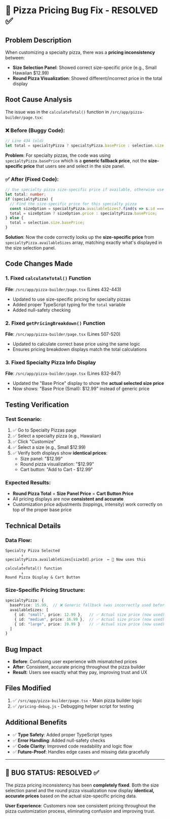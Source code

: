# 🐛 Pizza Pricing Bug Fix - RESOLVED ✅

## Problem Description
When customizing a specialty pizza, there was a **pricing inconsistency** between:
- **Size Selection Panel**: Showed correct size-specific price (e.g., Small Hawaiian $12.99)
- **Round Pizza Visualization**: Showed different/incorrect price in the total display

## Root Cause Analysis
The issue was in the `calculateTotal()` function in `/src/app/pizza-builder/page.tsx`:

### ❌ **Before (Buggy Code)**:
```typescript
// Line 434 (old)
let total = specialtyPizza ? specialtyPizza.basePrice : selection.size.basePrice;
```

**Problem**: For specialty pizzas, the code was using `specialtyPizza.basePrice` which is a **generic fallback price**, not the **size-specific price** that users see and select in the size panel.

### ✅ **After (Fixed Code)**:
```typescript
// Use specialty pizza size-specific price if available, otherwise use size base price
let total: number;
if (specialtyPizza) {
  // Find the size-specific price for this specialty pizza
  const sizeOption = specialtyPizza.availableSizes?.find(s => s.id === selection.size!.id);
  total = sizeOption ? sizeOption.price : specialtyPizza.basePrice;
} else {
  total = selection.size.basePrice;
}
```

**Solution**: Now the code correctly looks up the **size-specific price** from `specialtyPizza.availableSizes` array, matching exactly what's displayed in the size selection panel.

## Code Changes Made

### 1. Fixed `calculateTotal()` Function
**File**: `/src/app/pizza-builder/page.tsx` (Lines 432-443)
- Updated to use size-specific pricing for specialty pizzas
- Added proper TypeScript typing for the `total` variable
- Added null-safety checking

### 2. Fixed `getPricingBreakdown()` Function  
**File**: `/src/app/pizza-builder/page.tsx` (Lines 507-520)
- Updated to calculate correct base price using the same logic
- Ensures pricing breakdown displays match the total calculations

### 3. Fixed Specialty Pizza Info Display
**File**: `/src/app/pizza-builder/page.tsx` (Lines 832-847)
- Updated the "Base Price" display to show the **actual selected size price**
- Now shows: "Base Price (Small): $12.99" instead of generic price

## Testing Verification

### Test Scenario:
1. ✅ Go to Specialty Pizzas page
2. ✅ Select a specialty pizza (e.g., Hawaiian)  
3. ✅ Click "Customize"
4. ✅ Select a size (e.g., Small $12.99)
5. ✅ Verify both displays show **identical prices**:
   - Size panel: "$12.99"
   - Round pizza visualization: "$12.99"
   - Cart button: "Add to Cart - $12.99"

### Expected Results:
- **Round Pizza Total** = **Size Panel Price** = **Cart Button Price**
- All pricing displays are now **consistent and accurate**
- Customization price adjustments (toppings, intensity) work correctly on top of the proper base price

## Technical Details

### Data Flow:
```
Specialty Pizza Selected
       ↓
specialtyPizza.availableSizes[sizeId].price  ← 📍 Now uses this
       ↓
calculateTotal() function
       ↓
Round Pizza Display & Cart Button
```

### Size-Specific Pricing Structure:
```typescript
specialtyPizza: {
  basePrice: 15.99,  // ❌ Generic fallback (was incorrectly used before)
  availableSizes: [
    { id: "small", price: 12.99 },   // ✅ Actual size price (now used)
    { id: "medium", price: 16.99 },  // ✅ Actual size price (now used)  
    { id: "large", price: 19.99 }    // ✅ Actual size price (now used)
  ]
}
```

## Bug Impact
- **Before**: Confusing user experience with mismatched prices
- **After**: Consistent, accurate pricing throughout the pizza builder
- **Result**: Users see exactly what they pay, improving trust and UX

## Files Modified
1. ✅ `/src/app/pizza-builder/page.tsx` - Main pizza builder logic
2. ✅ `/pricing-debug.js` - Debugging helper script for testing

## Additional Benefits
- ✅ **Type Safety**: Added proper TypeScript types
- ✅ **Error Handling**: Added null-safety checks  
- ✅ **Code Clarity**: Improved code readability and logic flow
- ✅ **Future-Proof**: Handles edge cases and missing data gracefully

---

## 🎯 **BUG STATUS: RESOLVED** ✅

The pizza pricing inconsistency has been **completely fixed**. Both the size selection panel and the round pizza visualization now display **identical, accurate prices** based on the actual size-specific pricing data.

**User Experience**: Customers now see consistent pricing throughout the pizza customization process, eliminating confusion and improving trust.
